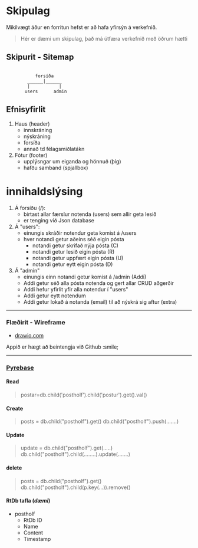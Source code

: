 # Skipulag

Mikilvægt áður en forritun hefst er að hafa yfirsýn á verkefnið.

> Hér er dæmi um skipulag, það má útfæra verkefnið með öðrum hætti

## Skipurit - Sitemap

```

           forsíða
        ______|______
        |           |
       users      admin

```
## Efnisyfirlit

1. Haus (header)
    - innskráning
    - nýskráning
    - forsíða
    - annað td félagsmiðlatákn
1. Fótur (footer)
    - upplýsngar um eiganda og hönnuð (þig)
    - hafðu samband (spjallbox)
        
# innihaldslýsing

1. Á forsíðu (/): 
    - birtast allar færslur notenda (users) sem allir geta lesið 
    - er tenging við Json database
1. Á "users": 
    - einungis skráðir notendur geta komist á /users
    - hver notandi getur aðeins séð eigin pósta
        - notandi getur skrifað nýja pósta (C)
        - notandi getur lesið eigin pósta (R)
        - notandi getur uppfært eigin pósta (U)
        - notandi getur eytt eigin pósta (D)
1. Á "admin"
    - einungis einn notandi getur komist á /admin (Addi)
    - Addi getur séð alla pósta notenda og gert allar CRUD aðgerðir
    - Addi hefur yfirlit yfir alla notendur í "users"
    - Addi getur eytt notendum
    - Addi getur lokað á notanda (email) til að nýskrá sig aftur (extra)

---

### Flæðirit - Wireframe

- [drawio.com](https://www.drawio.com/)

Appið er hægt að beintengja við Github :smile;

---

### [Pyrebase](Pyrbase/README.md)

#### Read

> postar=db.child('postholf').child('postur').get().val()

#### Create

> posts = db.child("postholf").get()
> db.child("postholf").push(.......)

#### Update

> update = db.child("postholf").get(.....)
> db.child("postholf").child(........).update(.......)

#### delete

> posts = db.child("postholf").get()
> db.child("postholf").child(p.key(...)).remove() 

#### RtDb tafla (_dæmi_)

- postholf 
    - RtDb ID  
    - Name 
    - Content 
    - Timestamp 